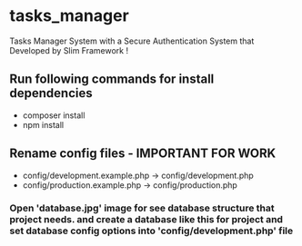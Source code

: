 # tasks_manager
Tasks Manager System with a Secure Authentication System that Developed by Slim Framework !

## Run following commands for install dependencies
+ composer install
+ npm install

## Rename config files - IMPORTANT FOR WORK
+ config/development.example.php -> config/development.php
+ config/production.example.php -> config/production.php

### Open 'database.jpg' image for see database structure that project needs. and create a database like this for project and set database config options into 'config/development.php' file
